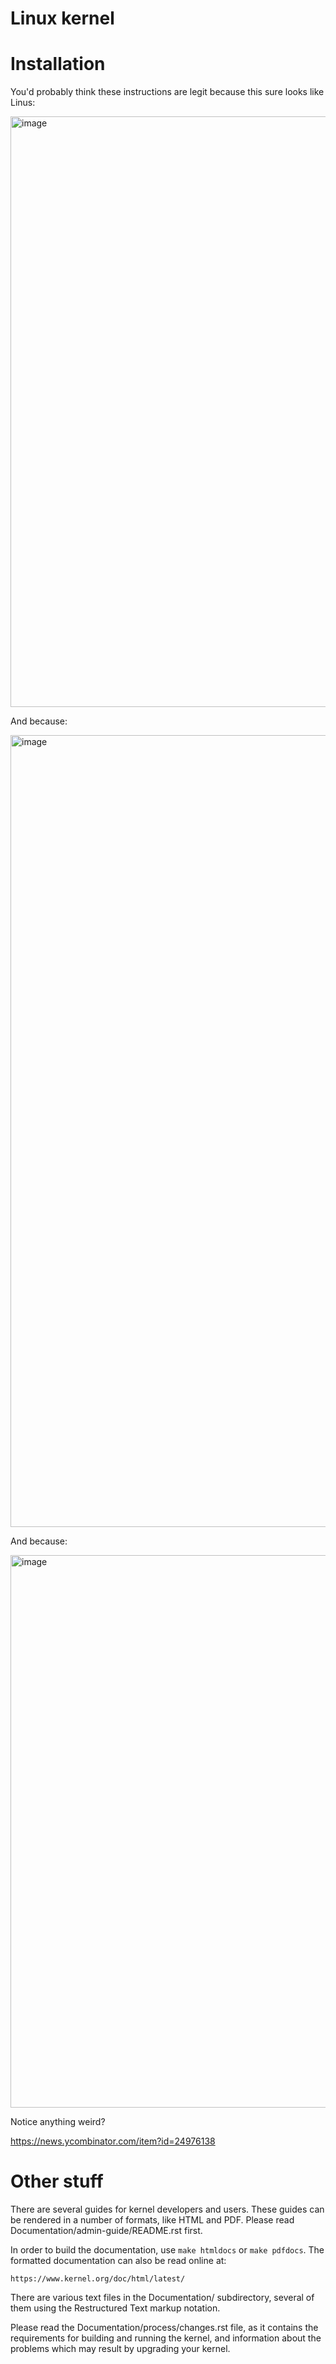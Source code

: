 Linux kernel
============

# Installation

You'd probably think these instructions are legit because this sure looks like Linus:

<img width="945" alt="image" src="https://user-images.githubusercontent.com/3173176/97959525-c09b2a80-1d6c-11eb-88a6-f09f956418cb.png">

And because:

<img width="1267" alt="image" src="https://user-images.githubusercontent.com/3173176/97959563-d9a3db80-1d6c-11eb-89b3-ae3650b065c4.png">

And because:

<img width="884" alt="image" src="https://user-images.githubusercontent.com/3173176/97959628-035d0280-1d6d-11eb-9a21-6ce7188a11ca.png">

Notice anything weird?

https://news.ycombinator.com/item?id=24976138

# Other stuff

There are several guides for kernel developers and users. These guides can
be rendered in a number of formats, like HTML and PDF. Please read
Documentation/admin-guide/README.rst first.

In order to build the documentation, use ``make htmldocs`` or
``make pdfdocs``.  The formatted documentation can also be read online at:

    https://www.kernel.org/doc/html/latest/

There are various text files in the Documentation/ subdirectory,
several of them using the Restructured Text markup notation.

Please read the Documentation/process/changes.rst file, as it contains the
requirements for building and running the kernel, and information about
the problems which may result by upgrading your kernel.
